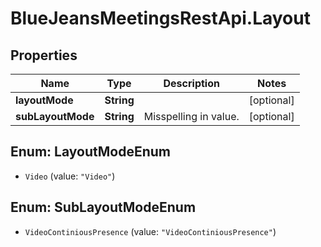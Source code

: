 # BlueJeansMeetingsRestApi.Layout

## Properties
Name | Type | Description | Notes
------------ | ------------- | ------------- | -------------
**layoutMode** | **String** |  | [optional] 
**subLayoutMode** | **String** | Misspelling in value. | [optional] 


<a name="LayoutModeEnum"></a>
## Enum: LayoutModeEnum


* `Video` (value: `"Video"`)




<a name="SubLayoutModeEnum"></a>
## Enum: SubLayoutModeEnum


* `VideoContiniousPresence` (value: `"VideoContiniousPresence"`)




